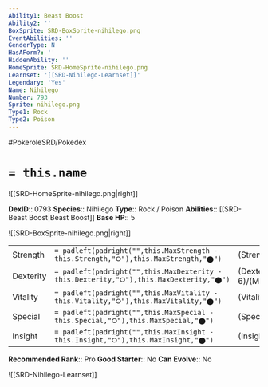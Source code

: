 ```yaml
---
Ability1: Beast Boost
Ability2: ''
BoxSprite: SRD-BoxSprite-nihilego.png
EventAbilities: ''
GenderType: N
HasAForm?: ''
HiddenAbility: ''
HomeSprite: SRD-HomeSprite-nihilego.png
Learnset: '[[SRD-Nihilego-Learnset]]'
Legendary: 'Yes'
Name: Nihilego
Number: 793
Sprite: nihilego.png
Type1: Rock
Type2: Poison
---
```


#PokeroleSRD/Pokedex

# `= this.name`

![[SRD-HomeSprite-nihilego.png|right]]

**DexID**:: 0793
**Species**:: Nihilego
**Type**:: Rock / Poison
**Abilities**:: [[SRD-Beast Boost|Beast Boost]]
**Base HP**:: 5

![[SRD-BoxSprite-nihilego.png|right]]

|           |                                                                                        |                                          |
| --------- | -------------------------------------------------------------------------------------- | ---------------------------------------- |
| Strength  | `= padleft(padright("",this.MaxStrength - this.Strength,"⭘"),this.MaxStrength,"⬤")`    | (Strength::4)/(MaxStrength::4)   |
| Dexterity | `= padleft(padright("",this.MaxDexterity - this.Dexterity,"⭘"),this.MaxDexterity,"⬤")` | (Dexterity:: 6)/(MaxDexterity::6) |
| Vitality  | `= padleft(padright("",this.MaxVitality - this.Vitality,"⭘"),this.MaxVitality,"⬤")`    | (Vitality::4)/(MaxVitality::4)   |
| Special   | `= padleft(padright("",this.MaxSpecial - this.Special,"⭘"),this.MaxSpecial,"⬤")`       | (Special::7)/(MaxSpecial::7)     |
| Insight   | `= padleft(padright("",this.MaxInsight - this.Insight,"⭘"),this.MaxInsight,"⬤")`       | (Insight::7)/(MaxInsight::7)     |

**Recommended Rank**:: Pro
**Good Starter**:: No
**Can Evolve**:: No

![[SRD-Nihilego-Learnset]]